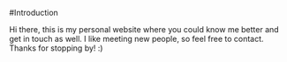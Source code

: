 #Introduction

Hi there, this is my personal website where you could know me better and get in touch as well. I like meeting new people, so feel free to contact. Thanks for stopping by! :)
